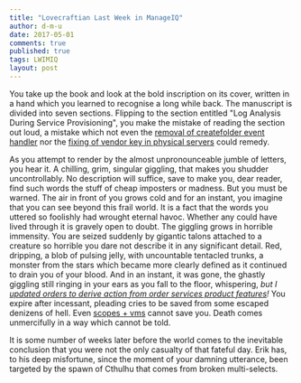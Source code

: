 ```yaml
---
title: "Lovecraftian Last Week in ManageIQ"
author: d-m-u
date: 2017-05-01
comments: true
published: true
tags: LWIMIQ
layout: post
---
```


You take up the book and look at the bold inscription on its cover, written in a hand which you learned to recognise a long while back. The manuscript is divided into seven sections. Flipping to the section entitled "Log Analysis During Service Provisioning", you make the mistake of reading the section out loud, a mistake which not even the [removal of createfolder event handler][1] nor the [fixing of vendor key in physical servers][2] could remedy.

As you attempt to render by the almost unpronounceable jumble of letters, you hear it. A chilling, grim, singular giggling, that makes you shudder uncontrollably. No description will suffice, save to make you, dear reader, find such words the stuff of cheap imposters or madness. But you must be warned. The air in front of you grows cold and for an instant, you imagine that you can see beyond this frail world. It is a fact that the words you uttered so foolishly had wrought eternal havoc. Whether any could have lived through it is gravely open to doubt. The giggling grows in horrible immensity. You are seized suddenly by gigantic talons attached to a creature so horrible you dare not describe it in any significant detail. Red, dripping, a blob of pulsing jelly, with uncountable tentacled trunks, a monster from the stars which became more clearly defined as it continued to drain you of your blood. And in an instant, it was gone, the ghastly giggling still ringing in your ears as you fall to the floor, whispering, _but I [updated orders to derive action from order services product features][2]!_ You expire after incessant, pleading cries to be saved from some escaped denizens of hell. Even [scopes + vms][3] cannot save you. Death comes unmercifully in a way which cannot be told.

It is some number of weeks later before the world comes to the inevitable conclusion that you were not the only casualty of that fateful day. Erik has, to his deep misfortune, since the moment of your damning utterance, been targeted by the spawn of Cthulhu that comes from broken multi-selects.

[1]: https://github.com/ManageIQ/manageiq-content/pull/100
[2]: https://github.com/ManageIQ/manageiq/pull/14828
[3]: https://github.com/ManageIQ/manageiq-ui-service/commit/4bec97305d7c8dfb1f0590178a3dd775c506cb64
[4]: https://github.com/ManageIQ/manageiq-ui-classic/pull/1103
